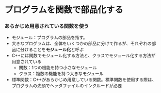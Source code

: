 # プログラムを関数で部品化する

### あらかじめ用意されている関数を使う
- モジュール：プログラムの部品を指す。
- 大きなプログラムは、全体をいくつかの部品に分けて作るが、それぞれの部品に分けることを**モジュール化**と呼ぶ
- C++には関数でモジュール化する方法と、クラスでモジュール化する方法が用意されている
  - 関数：1つの機能を持つ小さなモジュール
  - クラス：複数の機能を持つ大きなモジュール
- 標準関数：C++があらかじめ用意している関数。標準関数を使用する際は、プログラムの先頭でヘッダファイルのインクルードが必要